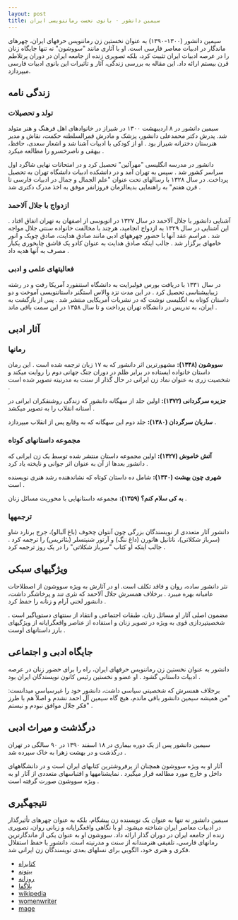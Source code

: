 ```yaml
---
layout: post
title: سیمین دانشور - بانوی نخست رماننویسی ایران
---
```


سیمین دانشور (۱۳۰۰-۱۳۹۰) به عنوان نخستین زن رماننویس حرفهای ایران، چهرهای ماندگار در ادبیات معاصر فارسی است. او با آثاری مانند "سووشون" نه تنها جایگاه زنان را در عرصه ادبیات ایران تثبیت کرد، بلکه تصویری زنده از جامعه ایران در دوران پرتلاطم قرن بیستم ارائه داد. این مقاله به بررسی زندگی، آثار و تأثیرات این بانوی ادبیات فارسی میپردازد.

## زندگی نامه

### تولد و تحصیلات

سیمین دانشور در ۸ اردیبهشت ۱۳۰۰ در شیراز در خانوادهای اهل فرهنگ و هنر متولد شد. پدرش دکتر محمدعلی دانشور، پزشک و مادرش قمرالسلطنه حکمت، نقاش و مدیر هنرستان دخترانه شیراز بود . او از کودکی با ادبیات آشنا شد و اشعار سعدی، حافظ، بیهقی و ناصرخسرو را مطالعه میکرد .

دانشور در مدرسه انگلیسی "مهرآئین" تحصیل کرد و در امتحانات نهایی شاگرد اول سراسر کشور شد . سپس به تهران آمد و در دانشکده ادبیات دانشگاه تهران به تحصیل پرداخت. در سال ۱۳۲۸ با رسالهای تحت عنوان "علم الجمال و جمال در ادبیات فارسی تا قرن هفتم" به راهنمایی بدیعالزمان فروزانفر موفق به اخذ مدرک دکتری شد .

### ازدواج با جلال آلاحمد

آشنایی دانشور با جلال آلاحمد در سال ۱۳۲۷ در اتوبوسی از اصفهان به تهران اتفاق افتاد . این آشنایی در سال ۱۳۲۹ به ازدواج انجامید، هرچند با مخالفت خانواده سنتی جلال مواجه شد . مراسم عقد آنها با حضور چهرههای ادبی مانند صادق هدایت، صادق چوبک و انور خامهای برگزار شد . جالب اینکه صادق هدایت به عنوان کادو یک قاشق چایخوری یکبار مصرف به آنها هدیه داد .

### فعالیتهای علمی و ادبی

در سال ۱۳۳۱ با دریافت بورس فولبرایت به دانشگاه استنفورد آمریکا رفت و در رشته زیباییشناسی تحصیل کرد . در این مدت نزد والاس استگنر داستاننویسی آموخت و دو داستان کوتاه به انگلیسی نوشت که در نشریات آمریکایی منتشر شد . پس از بازگشت به ایران، به تدریس در دانشگاه تهران پرداخت و تا سال ۱۳۵۸ در این سمت باقی ماند .

## آثار ادبی

### رمانها

**سووشون (۱۳۴۸):** مشهورترین اثر دانشور که به ۱۷ زبان ترجمه شده است . این رمان داستان خانواده ایستاده در برابر ظلم در دوران جنگ جهانی دوم را روایت میکند و شخصیت زری به عنوان نماد زن ایرانی در حال گذار از سنت به مدرنیته تصویر شده است .

**جزیره سرگردانی (۱۳۷۲):** اولین جلد از سهگانه دانشور که زندگی روشنفکران ایرانی در آستانه انقلاب را به تصویر میکشد .

**ساربان سرگردان (۱۳۸۰):** جلد دوم این سهگانه که به وقایع پس از انقلاب میپردازد .

### مجموعه داستانهای کوتاه

**آتش خاموش (۱۳۲۷):** اولین مجموعه داستان منتشر شده توسط یک زن ایرانی که دانشور بعدها از آن به عنوان اثر جوانی و ناپخته یاد کرد .

**شهری چون بهشت (۱۳۴۰):** شامل ده داستان کوتاه که نشاندهنده رشد هنری نویسنده است .

**به کی سلام کنم؟ (۱۳۵۹):** مجموعه داستانهایی با محوریت مسائل زنان .

### ترجمهها

دانشور آثار متعددی از نویسندگان بزرگی چون آنتوان چخوف (باغ آلبالو)، جرج برنارد شاو (سرباز شکلاتی)، ناتانیل هاثورن (داغ ننگ) و آرتور شنیتسلر (بئاتریس) را ترجمه کرد . جالب اینکه او کتاب "سرباز شکلاتی" را در یک روز ترجمه کرد .

## ویژگیهای سبکی

نثر دانشور ساده، روان و فاقد تکلف است. او در آثارش به ویژه سووشون از اصطلاحات عامیانه بهره میبرد . برخلاف همسرش جلال آلاحمد که نثری تند و پرخاشگر داشت، دانشور لحنی آرام و زنانه را حفظ کرد .

مضمون اصلی آثار او مسائل زنان، طبقات اجتماعی و انتقاد از سنتهای دستوپاگیر است . شخصیتپردازی قوی به ویژه در تصویر زنان و استفاده از عناصر واقعگرایانه از ویژگیهای بارز داستانهای اوست .

## جایگاه ادبی و اجتماعی

دانشور به عنوان نخستین زن رماننویس حرفهای ایران، راه را برای حضور زنان در عرصه ادبیات داستانی گشود . او عضو و نخستین رئیس کانون نویسندگان ایران بود .

برخلاف همسرش که شخصیتی سیاسی داشت، دانشور خود را غیرسیاسی میدانست: "من همیشه سیمین دانشور باقی ماندم، هیچ گاه سیمین آل احمد نشدم و اصلاً هم با طرز فکر جلال موافق نبودم و نیستم" .

## درگذشت و میراث ادبی

سیمین دانشور پس از یک دوره بیماری در ۱۸ اسفند ۱۳۹۰ در ۹۰ سالگی در تهران درگذشت و در بهشت زهرا به خاک سپرده شد .

آثار او به ویژه سووشون همچنان از پرفروشترین کتابهای ایران است و در دانشگاههای داخل و خارج مورد مطالعه قرار میگیرد . نمایشنامهها و اقتباسهای متعددی از آثار او به ویژه سووشون صورت گرفته است .

## نتیجهگیری

سیمین دانشور نه تنها به عنوان یک نویسنده زن پیشگام، بلکه به عنوان چهرهای تأثیرگذار در ادبیات معاصر ایران شناخته میشود. او با نگاهی واقعگرایانه و زبانی روان، تصویری زنده از جامعه ایران در دوران گذار ارائه داد. سووشون او به عنوان یکی از ماندگارترین رمانهای فارسی، تلفیقی هنرمندانه از سنت و مدرنیته است. دانشور با حفظ استقلال فکری و هنری خود، الگویی برای نسلهای بعدی نویسندگان زن ایرانی شد.

- [کتابراه](https://www.ketabrah.ir/author/10401-%D8%B3%DB%8C%D9%85%DB%8C%D9%86-%D8%AF%D8%A7%D9%86%D8%B4%D9%88%D8%B1)
- [بیتونه](https://www.beytoote.com/art/artist/biography3-simin2-daneshvar.html?m=1)
- [روزانه](https://roozaneh.net/art-culture/biography/%D8%B3%DB%8C%D9%85%DB%8C%D9%86-%D8%AF%D8%A7%D9%86%D8%B4%D9%88%D8%B1/)
- [بلاگفا](https://pah.blogfa.com/post/397)
- [wikipedia](https://en.wikipedia.org/wiki/Simin_Daneshvar)
- [womenwriter](https://www.nastywomenwriters.com/simin-daneshvar-i-dream-of-a-universal-reconciliation-iranian-1921-2012/)
- [mage](https://mage.com/author/simin-daneshvar/)
